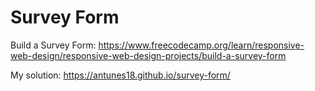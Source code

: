 # Survey Form

Build a Survey Form: https://www.freecodecamp.org/learn/responsive-web-design/responsive-web-design-projects/build-a-survey-form

My solution: https://antunes18.github.io/survey-form/
